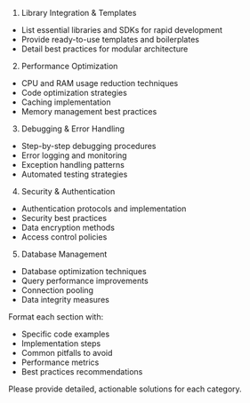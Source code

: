 1. Library Integration & Templates

- List essential libraries and SDKs for rapid development
- Provide ready-to-use templates and boilerplates
- Detail best practices for modular architecture

2. Performance Optimization

- CPU and RAM usage reduction techniques
- Code optimization strategies
- Caching implementation
- Memory management best practices

3. Debugging & Error Handling

- Step-by-step debugging procedures
- Error logging and monitoring
- Exception handling patterns
- Automated testing strategies

4. Security & Authentication

- Authentication protocols and implementation
- Security best practices
- Data encryption methods
- Access control policies

5. Database Management

- Database optimization techniques
- Query performance improvements
- Connection pooling
- Data integrity measures

Format each section with:

- Specific code examples
- Implementation steps
- Common pitfalls to avoid
- Performance metrics
- Best practices recommendations

Please provide detailed, actionable solutions for each category.